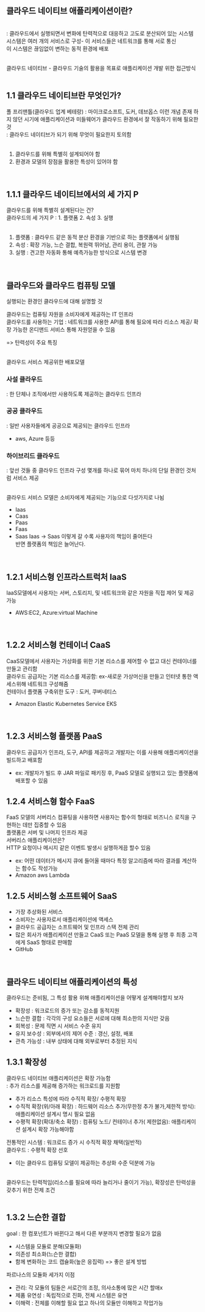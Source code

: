 
## 클라우드 네이티브 애플리케이션이란?
</br>
: 클라우드에서 실행되면서 변화에 탄력적으로 대응하고 고도로 분산되어 있는 시스템 </br>
시스템은 여러 개의 서비스로 구성- 이 서비스들은 네트워크를 통해 서로 통신 </br>
이 시스템은 끊임없이 변하는 동적 환경에 배포 </br>
</br>

클라우드 네이티브 - 클라우드 기술의 활용을 목표로 애플리케이션 개발 위한 접근방식 
</br>
</br>

## 1.1 클라우드 네이티브란 무엇인가?
폴 프리맨틀(클라우드 업계 베테랑) : 마이크로소프트, 도커, 데브옵스 이런 개념 존재 하지 않던 시기에 애플리케이션과 미들웨어가 클라우드 환경에서 잘 작동하기 위해 필요한 것</br>
: 클라우드 네이티브가 되기 위해 무엇이 필요한지 토의함</br>
</br>
1. 클라우드를 위해 특별히 설계되어야 함 </br>
2. 환경과 모델의 장점을 활용한 특성이 있어야 함</br>
</br>

## 1.1.1 클라우드 네이티브에서의 세 가지 P
클라우드를 위해 특별히 설계된다는 건?</br>
클라우드의 세 가지 P : 1. 플랫폼 2. 속성 3. 실행</br>
</br>
1. 플랫폼 : 클라우드 같은 동적 분산 환경을 기반으로 하는 플랫폼에서 실행됨</br>
2. 속성 : 확장 가능, 느슨 결합, 복원력 뛰어남, 관리 용이, 관찰 가능 </br>
3. 실행 : 견고한 자동화 통해 예측가능한 방식으로 시스템 변경 </br>
</br>

## 클라우드와 클라우드 컴퓨팅 모델 
실행되는 환경인 클라우드에 대해 설명할 것 </br>

클라우드는 컴퓨팅 자원을 소비자에게 제공하는 IT 인프라</br>
클라우드를 사용하는 기업 : 네트워크를 사용한 API를 통해 필요에 따라 리소스 제공/ 확장 가능한 온디맨드 서비스 통해 자원얻을 수 있음 </br>

=> 탄력성이 주요 특징 </br>

</br>
클라우드 서비스 제공위한 배포모델</br>

### 사설 클라우드 
: 한 단체나 조직에서만 사용하도록 제공하는 클라우드 인프라 </br>

### 공공 클라우드 
: 일반 사용자들에게 공공으로 제공되는 클라우드 인프라 </br>
- aws, Azure 등등

### 하이브리드 클라우드 
: 앞선 것들 중 클라우드 인프라 구성 몇개를 하나로 묶어 마치 하나의 단일 환경인 것처럼 서비스 제공</br>
</br>

클라우드 서비스 모델은 소비자에게 제공되는 기능으로 다섯가지로 나뉨</br>
- Iaas
- Caas
- Paas
- Faas
- Saas
Iaas -> Saas
이렇게 갈 수록 사용자의 책임이 줄어든다</br>
반면 플랫폼의 책임은 늘어난다. </br>
</br>

## 1.2.1 서비스형 인프라스트럭처 IaaS
IaaS모델에서 사용자는 서버, 스토리지, 및 네트워크와 같은 자원을 직접 제어 및 제공가능</br>
- AWS:EC2, Azure:virtual Machine
</br>

## 1.2.2 서비스형 컨테이너 CaaS
CaaS모델에서 사용자는 가상화를 위한 기본 리소스를 제어할 수 없고 대신 컨테이너를 만들고 관리함</br>
클라우드 공급자는 기본 리소스를 제공함: ex-새로운 가상머신을 만들고 인터넷 통한 액세스위해 네트워크 구성해줌</br>
컨테이너 플랫폼 구축위한 도구 : 도커, 쿠버네티스</br>
- Amazon Elastic Kubernetes Service EKS
</br>

## 1.2.3 서비스형 플랫폼 PaaS
클라우드 공급자가 인프라, 도구, API를 제공하고 개발자는 이를 사용해 애플리케이션을 빌드하고 배포함</br>
- ex: 개발자가 빌드 후 JAR 파일로 패키징 후, PaaS 모델로 실행되고 있는 플랫폼에 배포할 수 있음 </br>


## 1.2.4 서비스형 함수 FaaS
FaaS 모델의 서버리스 컴퓨팅을 사용하면 사용자는 함수의 형태로 비즈니스 로직을 구현하는 데만 집중할 수 있음</br>
플랫폼은 서버 및 나머지 인프라 제공</br>
서버리스 애플리케이션은?</br>
HTTP 요청이나 메시지 같은 이벤트 발생시 실행하게끔 할수 있음</br>
- ex: 어떤 데이터가 메시지 큐에 들어올 때마다 특정 알고리즘에 따라 결과를 계산하는 함수도 작성가능
- Amazon aws Lambda

## 1.2.5 서비스형 소프트웨어 SaaS
- 가장 추상화된 서비스
- 소비자는 사용자로서 애플리케이션에 액세스
- 클라우드 공급자는 소프트웨어 및 인프라 스택 전체 관리
- 많은 회사가 애플리케이션 만들고 CaaS 또는 PaaS 모델을 통해 실행 후 최종 고객에게 SaaS 형태로 판매함
- GitHub

</br>

## 클라우드 네이티브 애플리케이션의 특성
클라우드는 준비됨, 그 특성 활용 위해 애플리케이션을 어떻게 설계해야할지 보자</br>
- 확장성 : 워크로드의 증가 또는 감소를 동적지원
- 느슨한 결합 : 각각의 구성 요소들은 서로에 대해 최소한의 지식만 갖음
- 회복성 : 문제 직면 시 서비스 수준 유지
- 유지 보수성 : 외부에서의 제어 수준 : 갱신, 설정, 배포
- 관측 가능성 : 내부 상태에 대해 외부로부터 추정된 지식 

## 1.3.1 확장성 
클라우드 네이티브 애플리케이션은 확장 가능함</br>
: 추가 리소스를 제공해 증가하는 워크로드를 지원함 </br>
- 추가 리소스 특성에 따라 수직적 확장/ 수평적 확장
- 수직적 확장(위/아래 확장) : 하드웨어 리소스 추가(무한정 추가 불가,제한적 방식): 애플리케이션 설계시 명시 필요 없음
- 수평적 확장(확대/축소 확장) : 컴퓨팅 노드/ 컨테이너 추가( 제한없음): 애플리케이션 설계시 확장 가능해야함

전통적인 시스템 : 워크로드 증가 시 수직적 확장 채택(일반적)</br>
클라우드 : 수평적 확장 선호</br>
- 이는 클라우드 컴퓨팅 모델이 제공하는 추상화 수준 덕분에 가능</br>
</br>
클라우드는 탄력적임(리소스를 필요에 따라 늘리거나 줄이기 가능), 확장성은 탄력성을 갖추기 위한 전제 조건</br>
</br>


## 1.3.2 느슨한 결합
goal : 한 컴포넌트가 바뀐다고 해서 다른 부분까지 변경할 필요가 없음</br>
- 시스템을 모듈로 분해(모듈화)
- 의존성 최소화(느슨한 결합)
- 함께 변화하는 코드 캡슐화(높은 응집력)
=> 좋은 설계 방법</br>

파르나스의 모듈화 세가지 이점</br>
- 관리: 각 모듈의 팀들은 서로간의 조정, 의사소통에 많은 시간 할애x
- 제품 유연성 : 독립적으로 진화, 전체 시스템은 유연
- 이해력 : 전체를 이해할 필요 없고 하나의 모듈만 이해하고 작업가능


</br>













